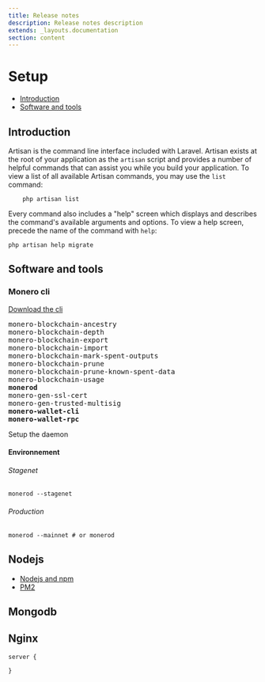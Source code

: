 ```yaml
---
title: Release notes
description: Release notes description
extends: _layouts.documentation
section: content
---
```


# Setup

- [Introduction](#introduction)
- [Software and tools](#software-and-tools)


<a name="introduction"></a>
## Introduction

Artisan is the command line interface included with Laravel. Artisan exists at the root of your application as the `artisan` script and provides a number of helpful commands that can assist you while you build your application. To view a list of all available Artisan commands, you may use the `list` command:

        php artisan list

Every command also includes a "help" screen which displays and describes the command's available arguments and options. To view a help screen, precede the name of the command with `help`:

    php artisan help migrate

<a name="software-and-tools"></a>
## Software and tools

### Monero cli

<a href="https://www.getmonero.org/downloads/#cli" target="_blank">Download the cli</a>
<pre>
monero-blockchain-ancestry
monero-blockchain-depth
monero-blockchain-export
monero-blockchain-import
monero-blockchain-mark-spent-outputs
monero-blockchain-prune
monero-blockchain-prune-known-spent-data
monero-blockchain-usage
<b>monerod</b>
monero-gen-ssl-cert
monero-gen-trusted-multisig
<b>monero-wallet-cli</b>
<b>monero-wallet-rpc</b>
</pre>

Setup the daemon 

#### Environnement

###### Stagenet 

    monerod --stagenet

###### Production

    monerod --mainnet # or monerod


## Nodejs

<ul>
    <li>
        <a href="https://nodejs.org/en/" target="_blank">Nodejs and npm</a>
    </li>
    <li>
        <a href="https://pm2.keymetrics.io" target="_blank">PM2</a>
    </li>
</ul>

## Mongodb

## Nginx

    server {
  
    }



